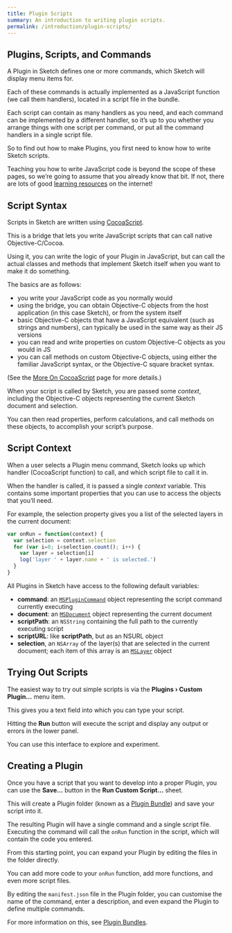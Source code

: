 ```yaml
---
title: Plugin Scripts
summary: An introduction to writing plugin scripts.
permalink: /introduction/plugin-scripts/
---
```


## Plugins, Scripts, and Commands

A Plugin in Sketch defines one or more commands, which Sketch will display menu items for.

Each of these commands is actually implemented as a JavaScript function (we call them handlers), located in a script file in the bundle.

Each script can contain as many handlers as you need, and each command can be implemented by a different handler, so it’s up to you whether you arrange things with one script per command, or put all the command handlers in a single script file.

So to find out how to make Plugins, you first need to know how to write Sketch scripts.

Teaching you how to write JavaScript code is beyond the scope of these pages, so we’re going to assume that you already know that bit. If not, there are lots of good [learning resources](/resources/) on the internet!

## Script Syntax

Scripts in Sketch are written using [CocoaScript](https://github.com/ccgus/CocoaScript).

This is a bridge that lets you write JavaScript scripts that can call native Objective-C/Cocoa.

Using it, you can write the logic of your Plugin in JavaScript, but can call the actual classes and methods that implement Sketch itself when you want to make it do something.

The basics are as follows:

- you write your JavaScript code as you normally would
- using the bridge, you can obtain Objective-C objects from the host application (in this case Sketch), or from the system itself
- basic Objective-C objects that have a JavaScript equivalent (such as strings and numbers), can typically be used in the same way as their JS versions
- you can read and write properties on custom Objective-C objects as you would in JS
- you can call methods on custom Objective-C objects, using either the familiar JavaScript syntax, or the Objective-C square bracket syntax.

(See the [More On CocoaScript](/introduction/cocoascript/) page for more details.)

When your script is called by Sketch, you are passed some *context*, including the Objective-C objects representing the current Sketch document and selection.

You can then read properties, perform calculations, and call methods on these objects, to accomplish your script’s purpose.

## Script Context

When a user selects a Plugin menu command, Sketch looks up which handler (CocoaScript function) to call, and which script file to call it in.

When the handler is called, it is passed a single *context* variable. This contains some important properties that you can use to access the objects that you’ll need.

For example, the selection property gives you a list of the selected layers in the current document:

```JavaScript
var onRun = function(context) {
  var selection = context.selection
  for (var i=0; i<selection.count(); i++) {
    var layer = selection[i]
    log('layer ' + layer.name + ' is selected.')
  }
}
```

All Plugins in Sketch have access to the following default variables:

- **command**: an [`MSPluginCommand`](/reference/MSPluginCommand/) object representing the script command currently executing
- **document**: an [`MSDocument`](/reference/MSDocument/) object representing the current document
- **scriptPath**: an `NSString` containing the full path to the currently executing script
- **scriptURL**: like **scriptPath**, but as an NSURL object
- **selection**, an `NSArray` of the layer(s) that are selected in the current document; each item of this array is an [`MSLayer`](/reference/MSLayer/) object


## Trying Out Scripts

The easiest way to try out simple scripts is via the **Plugins › Custom Plugin…** menu item.

This gives you a text field into which you can type your script.

Hitting the **Run** button will execute the script and display any output or errors in the lower panel.

You can use this interface to explore and experiment.

## Creating a Plugin

Once you have a script that you want to develop into a proper Plugin, you can use the **Save…** button in the **Run Custom Script…** sheet.

This will create a Plugin folder (known as a [Plugin Bundle](/introduction/plugin-bundles/)) and save your script into it.

The resulting Plugin will have a single command and a single script file. Executing the command will call the `onRun` function in the script, which will contain the code you entered.

From this starting point, you can expand your Plugin by editing the files in the folder directly.

You can add more code to your `onRun` function, add more functions, and even more script files.

By editing the `manifest.json` file in the Plugin folder, you can customise the name of the command, enter a description, and even expand the Plugin to define multiple commands.

For more information on this, see [Plugin Bundles](/introduction/plugin-bundles/).
